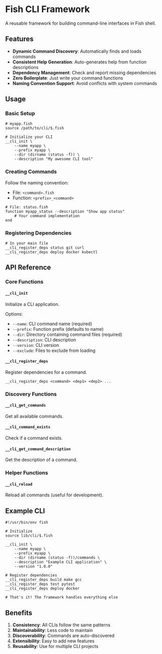 # Fish CLI Framework

A reusable framework for building command-line interfaces in Fish shell.

## Features

- **Dynamic Command Discovery**: Automatically finds and loads commands
- **Consistent Help Generation**: Auto-generates help from function descriptions
- **Dependency Management**: Check and report missing dependencies
- **Zero Boilerplate**: Just write your command functions
- **Naming Convention Support**: Avoid conflicts with system commands

## Usage

### Basic Setup

```fish
# myapp.fish
source /path/to/cli/$.fish

# Initialize your CLI
__cli_init \
    --name myapp \
    --prefix myapp \
    --dir (dirname (status -f)) \
    --description "My awesome CLI tool"
```

### Creating Commands

Follow the naming convention:
- File: `<command>.fish`
- Function: `<prefix>_<command>`

```fish
# File: status.fish
function myapp_status --description "Show app status"
    # Your command implementation
end
```

### Registering Dependencies

```fish
# In your main file
__cli_register_deps status git curl
__cli_register_deps deploy docker kubectl
```

## API Reference

### Core Functions

#### `__cli_init`
Initialize a CLI application.

Options:
- `--name`: CLI command name (required)
- `--prefix`: Function prefix (defaults to name)
- `--dir`: Directory containing command files (required)
- `--description`: CLI description
- `--version`: CLI version
- `--exclude`: Files to exclude from loading

#### `__cli_register_deps`
Register dependencies for a command.

```fish
__cli_register_deps <command> <dep1> <dep2> ...
```

### Discovery Functions

#### `__cli_get_commands`
Get all available commands.

#### `__cli_command_exists`
Check if a command exists.

#### `__cli_get_command_description`
Get the description of a command.

### Helper Functions

#### `__cli_reload`
Reload all commands (useful for development).

## Example CLI

```fish
#!/usr/bin/env fish

# Initialize
source lib/cli/$.fish

__cli_init \
    --name myapp \
    --prefix myapp \
    --dir (dirname (status -f))/commands \
    --description "Example CLI application" \
    --version "1.0.0"

# Register dependencies
__cli_register_deps build make gcc
__cli_register_deps test pytest
__cli_register_deps deploy docker

# That's it! The framework handles everything else
```

## Benefits

1. **Consistency**: All CLIs follow the same patterns
2. **Maintainability**: Less code to maintain
3. **Discoverability**: Commands are auto-discovered
4. **Extensibility**: Easy to add new features
5. **Reusability**: Use for multiple CLI projects